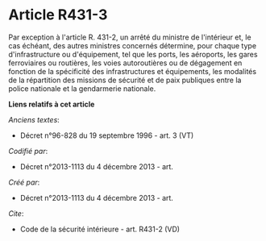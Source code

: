 # Article R431-3

Par exception à l'article R. 431-2, un arrêté du ministre de l'intérieur et, le cas échéant, des autres ministres concernés
détermine, pour chaque type d'infrastructure ou d'équipement, tel que les ports, les aéroports, les gares ferroviaires ou
routières, les voies autoroutières ou de dégagement en fonction de la spécificité des infrastructures et équipements, les
modalités de la répartition des missions de sécurité et de paix publiques entre la police nationale et la gendarmerie
nationale.

**Liens relatifs à cet article**

_Anciens textes_:

  - Décret n°96-828 du 19 septembre 1996 - art. 3 (VT)

_Codifié par_:

  - Décret n°2013-1113 du 4 décembre 2013 - art.

_Créé par_:

  - Décret n°2013-1113 du 4 décembre 2013 - art.

_Cite_:

  - Code de la sécurité intérieure - art. R431-2 (VD)
